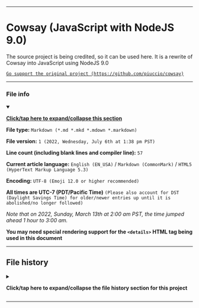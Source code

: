 
***

# Cowsay (JavaScript with NodeJS 9.0)

The source project is being credited, so it can be used here. It is a rewrite of Cowsay into JavaScript using NodeJS 9.0

[`Go support the original project (https://github.com/piuccio/cowsay)`](https://github.com/piuccio/cowsay/)

***
### File info

<details open><summary><p lang="en"><b><u>Click/tap here to expand/collapse this section</u></b></p></summary>

**File type:** `Markdown (*.md *.mkd *.mdown *.markdown)`

**File version:** `1 (2022, Wednesday, July 6th at 1:38 pm PST)`

**Line count (including blank lines and compiler line):** `57`

**Current article language:** `English (EN_USA)` / `Markdown (CommonMark)` / `HTML5 (HyperText Markup Language 5.3)`

**Encoding:** `UTF-8 (Emoji 12.0 or higher recommended)`

**All times are UTC-7 (PDT/Pacific Time)** `(Please also account for DST (Daylight Savings Time) for older/newer entries up until it is abolished/no longer followed)`

_Note that on 2022, Sunday, March 13th at 2:00 am PST, the time jumped ahead 1 hour to 3:00 am._

**You may need special rendering support for the `<details>` HTML tag being used in this document**

</details>

***

## File history

<details><summary><p lang="en"><b>Click/tap here to expand/collapse the file history section for this project</b></p></summary>

<details><summary><p lang="en"><b>Version 1 (2022, Wednesday, July 6th at 1:38 pm PST)</b></p></summary>

**This version was made by:** [`@seanpm2001`](https://github.com/seanpm2001/)

> Changes:

- [x] Started the file
- [x] Added the `credits` section
- [x] Added the `didn't play` section
- [x] Added the `file info` section
- [x] Added the `file history` section
- [ ] No other changes in version 1

</details>

</details>

***

